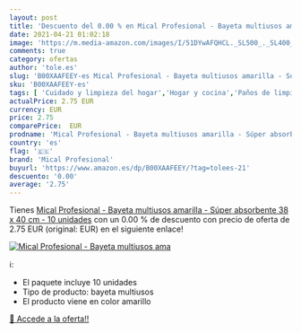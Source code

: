 ```yaml
---
layout: post
title: 'Descuento del 0.00 % en Mical Profesional - Bayeta multiusos ama'
date: 2021-04-21 01:02:18
image: 'https://m.media-amazon.com/images/I/51DYwAFQHCL._SL500_._SL400_.jpg'
comments: true
category: ofertas
author: 'tole.es'
slug: 'B00XAAFEEY-es Mical Profesional - Bayeta multiusos amarilla - Súper...'
sku: 'B00XAAFEEY-es'
tags: [ 'Cuidado y limpieza del hogar','Hogar y cocina','Paños de limpieza reutilizables','Productos de limpieza para el hogar','Productos y utensilios de limpieza','Salud y cuidado personal','bayeta','mical profesional', ]
actualPrice: 2.75 EUR
currency: EUR
price: 2.75
comparePrice:  EUR
prodname: 'Mical Profesional - Bayeta multiusos amarilla - Súper absorbente  38 x 40 cm - 10 unidades'
country: 'es'
flag: '🇪🇸'
brand: 'Mical Profesional'
buyurl: 'https://www.amazon.es/dp/B00XAAFEEY/?tag=tolees-21'
descuento: '0.00'
average: '2.75'
---
```


Tienes [Mical Profesional - Bayeta multiusos amarilla - Súper absorbente  38 x 40 cm - 10 unidades](https://www.amazon.es/dp/B00XAAFEEY/?tag=tolees-21) con un 0.00 % de descuento con precio de oferta de 2.75 EUR (original:  EUR) en el siguiente enlace!

[![Mical Profesional - Bayeta multiusos ama](https://m.media-amazon.com/images/I/51DYwAFQHCL._SL500_._SL400_.jpg)](https://www.amazon.es/dp/B00XAAFEEY/?tag=tolees-21)

ℹ️:

- El paquete incluye 10 unidades
- Tipo de producto: bayeta multiusos
- El producto viene en color amarillo

[🛒 Accede a la oferta!!](https://www.amazon.es/dp/B00XAAFEEY/?tag=tolees-21)
